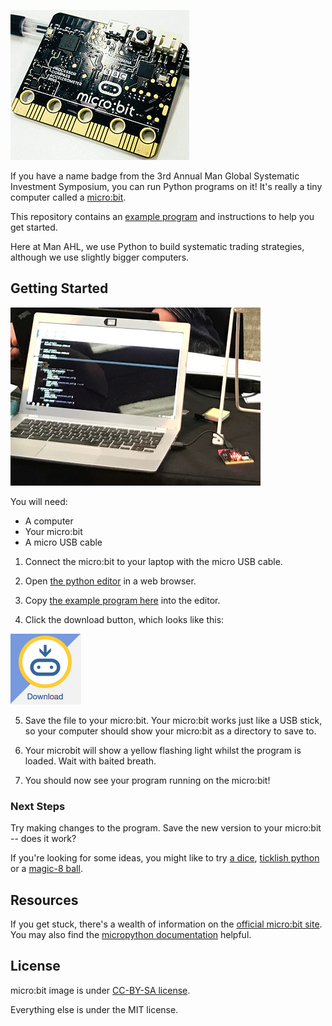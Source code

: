 ![microbit](microbit.jpg)

If you have a name badge from the 3rd Annual Man Global Systematic
Investment Symposium, you can run Python programs on it! It's really a
tiny computer called a [micro:bit](http://microbit.org/).

This repository contains an [example program](badge.py) and instructions to
help you get started.

Here at Man AHL, we use Python to build systematic trading strategies,
although we use slightly bigger computers.

## Getting Started

![laptop](laptop.jpg)

You will need:

* A computer
* Your micro:bit
* A micro USB cable

1. Connect the micro:bit to your laptop with the micro USB cable.

2. Open [the python editor](http://python.microbit.org/editor.html) in
   a web browser.
   
3. Copy
   [the example program here](https://raw.githubusercontent.com/manahl/microbit/refactor_readme/badge.py?token=AAEUkJjuVw9dMwFj_Eu4eM5m7Out04lDks5ZC0WwwA%3D%3D) into
   the editor.
   
4. Click the download button, which looks like this:

![download](download.png)

5. Save the file to your micro:bit. Your micro:bit works just like a
   USB stick, so your computer should show your micro:bit as a
   directory to save to.
   
6. Your microbit will show a yellow flashing light whilst the program
   is loaded. Wait with baited breath.
   
7. You should now see your program running on the micro:bit!

### Next Steps

Try making changes to the program. Save the new version to your
micro:bit -- does it work?

If you're looking for some ideas, you might like to
try [a dice](https://microbit-micropython.readthedocs.io/en/latest/tutorials/random.html#random-numbers),
[ticklish python](https://microbit-micropython.readthedocs.io/en/latest/tutorials/io.html#ticklish-python) or
a [magic-8 ball](https://microbit-micropython.readthedocs.io/en/latest/tutorials/gestures.html#magic-8).

## Resources

If you get stuck, there's a wealth of information on
the [official micro:bit site](http://microbit.org/). You may also find
the
[micropython documentation](http://microbit-micropython.readthedocs.io) helpful.

## License

micro:bit image is
under
[CC-BY-SA license](https://commons.wikimedia.org/wiki/File:BBC_Microbit.jpg).

Everything else is under the MIT license.
